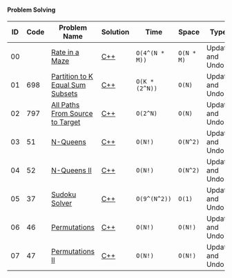 #### Problem Solving
|ID|Code| Problem Name |  Solution  |  Time | Space | Type | 
|--|----|-------- | ---------- | -------| ------ | ---- |
|00||[Rate in a Maze](https://www.geeksforgeeks.org/rat-in-a-maze/)|[C++](https://github.com/Ali-Elshorpagi/algorithms/blob/main/backtracking/rat_in_a_maze.cpp)|`O(4^(N * M))`|`O(N * M)`|Update and Undo|
|01|698|[Partition to K Equal Sum Subsets](https://leetcode.com/problems/partition-to-k-equal-sum-subsets/)|[C++](https://github.com/Ali-Elshorpagi/algorithms/blob/main/backtracking/LeetCode_698.cpp)|`O(K * (2^N))`|`O(N)`|Update and Undo|
|02|797|[All Paths From Source to Target](https://leetcode.com/problems/all-paths-from-source-to-target/)|[C++](https://github.com/Ali-Elshorpagi/algorithms/blob/main/backtracking/LeetCode_797.cpp)|`O(2^N)`|`O(N)`|Update and Undo|
|03|51|[N-Queens](https://leetcode.com/problems/n-queens/)|[C++](https://github.com/Ali-Elshorpagi/algorithms/blob/main/backtracking/LeetCode_51.cpp)|`O(N!)`|`O(N^2)`|Update and Undo|
|04|52|[N-Queens II](https://leetcode.com/problems/n-queens-ii)|[C++](https://github.com/Ali-Elshorpagi/algorithms/blob/main/backtracking/LeetCode_52.cpp)|`O(N!)`|`O(N^2)`|Update and Undo|
|05|37|[Sudoku Solver](https://leetcode.com/problems/sudoku-solver/)|[C++](https://github.com/Ali-Elshorpagi/algorithms/blob/main/backtracking/LeetCode_37.cpp)|`O(9^(N^2))`|`O(1)`|Update and Undo|
|06|46|[Permutations](https://leetcode.com/problems/permutations/)|[C++](https://github.com/Ali-Elshorpagi/algorithms/blob/main/backtracking/LeetCode_46.cpp)|`O(N!)`|`O(N!)`|Update and Undo|
|07|47|[Permutations II](https://leetcode.com/problems/permutations-ii/)|[C++](https://github.com/Ali-Elshorpagi/algorithms/blob/main/backtracking/LeetCode_47.cpp)|`O(N!)`|`O(N!)`|Update and Undo|
